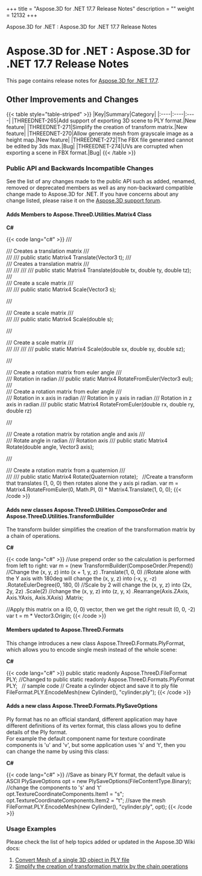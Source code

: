 +++
title = "Aspose.3D for .NET 17.7 Release Notes" 
description = "" 
weight = 12132 
+++

Aspose.3D for .NET : Aspose.3D for .NET 17.7 Release Notes  

# Aspose.3D for .NET : Aspose.3D for .NET 17.7 Release Notes


This page contains release notes for [Aspose.3D for .NET 17.7](https://www.nuget.org/packages/Aspose.3D/17.7.0).

## Other Improvements and Changes

{{< table style="table-striped" >}}
|Key|Summary|Category|
|:----|:----|:----|
|THREEDNET-265|Add support of exporting 3D scene to PLY format.|New feature|
|THREEDNET-271|Simplify the creation of transform matrix.|New feature|
|THREEDNET-270|Allow generate mesh from grayscale image as a height map.|New feature|
|THREEDNET-272|The FBX file generated cannot be edited by 3ds max.|Bug|
|THREEDNET-274|UVs are corrupted when exporting a scene in FBX format.|Bug|
{{< /table >}}

### Public API and Backwards Incompatible Changes

See the list of any changes made to the public API such as added, renamed, removed or deprecated members as well as any non-backward compatible change made to Aspose.3D for .NET. If you have concerns about any change listed, please raise it on the [Aspose.3D support forum](http://www.aspose.com/community/forums/aspose.3d-product-family/535/showforum.aspx).

#### Adds Members to Aspose.ThreeD.Utilities.Matrix4 Class

**C#**

{{< code lang="c#" >}}
/// <summary>
/// Creates a translation matrix 
/// </summary>
/// <param name="t"></param>
/// <returns></returns>
public static Matrix4 Translate(Vector3 t);
/// <summary>
/// Creates a translation matrix 
/// </summary>
/// <param name="tx"></param>
/// <param name="ty"></param>
/// <param name="tz"></param>
/// <returns></returns>
public static Matrix4 Translate(double tx, double ty, double tz);
/// <summary>
/// Create a scale matrix
/// </summary>
/// <param name="s"></param>
/// <returns></returns>
public static Matrix4 Scale(Vector3 s);

/// <summary>
/// Create a scale matrix
/// </summary>
/// <param name="s"></param>
/// <returns></returns>
public static Matrix4 Scale(double s);

/// <summary>
/// Create a scale matrix
/// </summary>
/// <param name="sx"></param>
/// <param name="sy"></param>
/// <param name="sz"></param>
/// <returns></returns>
public static Matrix4 Scale(double sx, double sy, double sz);

/// <summary>
/// Create a rotation matrix from euler angle
/// </summary>
/// <param name="eul">Rotation in radian</param>
/// <returns></returns>
public static Matrix4 RotateFromEuler(Vector3 eul);
/// <summary>
/// Create a rotation matrix from euler angle
/// </summary>
/// <param name="rx">Rotation in x axis in radian</param>
/// <param name="ry">Rotation in y axis in radian</param>
/// <param name="rz">Rotation in z axis in radian</param>
/// <returns></returns>
public static Matrix4 RotateFromEuler(double rx, double ry, double rz) 

/// <summary>
/// Create a rotation matrix by rotation angle and axis
/// </summary>
/// <param name="angle">Rotate angle in radian</param>
/// <param name="axis">Rotation axis</param>
/// <returns></returns>
public static Matrix4 Rotate(double angle, Vector3 axis);

/// <summary>
/// Create a rotation matrix from a quaternion
/// </summary>
/// <param name="rotate"></param>
/// <returns></returns>
public static Matrix4 Rotate(Quaternion rotate);
 
//Create a transform that translates (1, 0, 0) then rotates alone the y axis pi radian.
var m  = Matrix4.RotateFromEuler(0, Math.PI, 0) * Matrix4.Translate(1, 0, 0);
{{< /code >}}

#### Adds new classes Aspose.ThreeD.Utilities.ComposeOrder and Aspose.ThreeD.Utilities.TransformBuilder

The transform builder simplifies the creation of the transformation matrix by a chain of operations.

**C#**

{{< code lang="c#" >}}
//use prepend order so the calculation is performed from left to right:
var m = (new TransformBuilder(ComposeOrder.Prepend))
    //Change the (x, y, z) into (x + 1, y, z)
    .Translate(1, 0, 0)
    //Rotate alone with the Y axis with 180deg will change the (x, y, z) into (-x, y, -z)
    .RotateEulerDegree(0, 180, 0)
    //Scale by 2 will change the (x, y, z) into (2x, 2y, 2z)
    .Scale(2)
    //change the (x, y, z) into (z, y, x)
    .Rearrange(Axis.ZAxis, Axis.YAxis, Axis.XAxis)
    .Matrix;
    
//Apply this matrix on a (0, 0, 0) vector, then we get the right result (0, 0, -2)
var t = m * Vector3.Origin;
{{< /code >}}

#### Members updated to Aspose.ThreeD.Formats

This change introduces a new class Aspose.ThreeD.Formats.PlyFormat, which allows you to encode single mesh instead of the whole scene:

**C#**

{{< code lang="c#" >}}
public static readonly Aspose.ThreeD.FileFormat PLY;
//Changed to
public static readonly Aspose.ThreeD.Formats.PlyFormat PLY;
 
// sample code
// Create a cylinder object and save it to ply file
FileFormat.PLY.EncodeMesh(new Cylinder(), "cylinder.ply");
{{< /code >}}

#### Adds a new class Aspose.ThreeD.Formats.PlySaveOptions

Ply format has no an official standard, different application may have different definitions of its vertex format, this class allows you to define details of the Ply format.  
For example the default component name for texture coordinate components is 'u' and 'v', but some application uses 's' and 't', then you can change the name by using this class:

**C#**

{{< code lang="c#" >}}
//Save as binary PLY format, the default value is ASCII
PlySaveOptions opt = new PlySaveOptions(FileContentType.Binary);
//change the components to 's' and 't'
opt.TextureCoordinateComponents.Item1 = "s";
opt.TextureCoordinateComponents.Item2 = "t";
//save the mesh
FileFormat.PLY.EncodeMesh(new Cylinder(), "cylinder.ply", opt);
{{< /code >}}

### Usage Examples

Please check the list of help topics added or updated in the Aspose.3D Wiki docs:

1.  [Convert Mesh of a single 3D object in PLY file](https://docs2.aspose.com/3d/net/developerguide/3dobjects/convert+mesh+of+a+single+3d+object+in+ply+file)
2.  [Simplify the creation of transformation matrix by the chain operations](https://docs2.aspose.com/3d/net/developerguide/geometry/simplify+the+creation+of+transformation+matrix+by+the+chain+operations)

